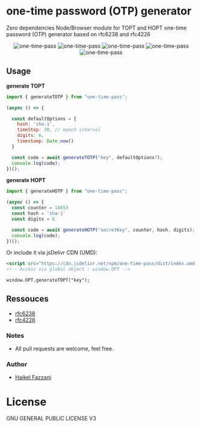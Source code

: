 # one-time password (OTP) generator

Zero dependencies Node/Browser module for TOPT and HOPT one-time password (OTP) generator based on rfc6238 and rfc4226

<div align="center" style="width:100%; text-align:center; margin-bottom:20px;">
  <img src="https://badgen.net/bundlephobia/minzip/one-time-pass" alt="one-time-pass" />
  <img src="https://badgen.net/bundlephobia/dependency-count/one-time-pass" alt="one-time-pass" />
  <img src="https://badgen.net/npm/v/one-time-pass" alt="one-time-pass" />
  <img src="https://badgen.net/npm/dt/one-time-pass" alt="one-time-pass" />
  <img src="https://data.jsdelivr.com/v1/package/npm/one-time-pass/badge" alt="one-time-pass"/>
</div> 

## Usage

**generate TOPT**
```js
import { generateTOTP } from "one-time-pass";

(async () => {

  const defaultOptions = {
    hash: 'sha-1',
    timeStep: 30, // epoch interval
    digits: 6,
    timestamp: Date.now()
  }

  const code = await generateTOTP("key", defaultOptions?);
  console.log(code);
})();
```

**generate HOPT**
```js
import { generateHOTP } from "one-time-pass";

(async () => {
  const counter = 14653
  const hash = 'sha-1'
  const digits = 6

  const code = await generateHOTP("secretKey", counter, hash, digits);
  console.log(code);
})();
```

Or include it via jsDelivr CDN (UMD):
```html
<script src="https://cdn.jsdelivr.net/npm/one-time-pass/dist/index.umd.js"></script>
<!-- Access via global object : window.OPT -->

window.OPT.generateTOPT("key");
```


## Ressouces

- [rfc6238](https://datatracker.ietf.org/doc/html/rfc6238)
- [rfc4226](https://datatracker.ietf.org/doc/html/rfc4226)

### Notes
- All pull requests are welcome, feel free.

### Author
- [Haikel Fazzani](https://github.com/haikelfazzani)

# License
GNU GENERAL PUBLIC LICENSE V3